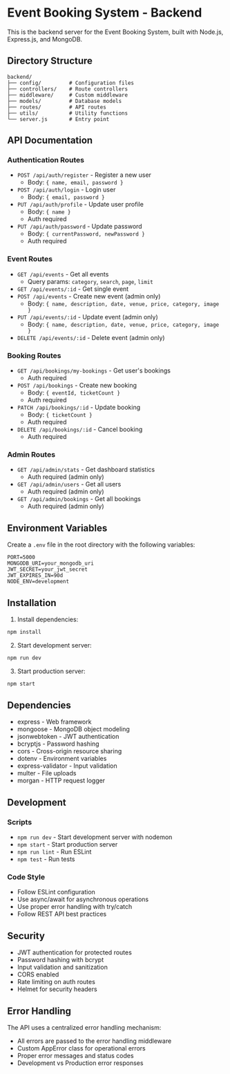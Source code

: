 # Event Booking System - Backend

This is the backend server for the Event Booking System, built with Node.js, Express.js, and MongoDB.

## Directory Structure

```
backend/
├── config/         # Configuration files
├── controllers/    # Route controllers
├── middleware/     # Custom middleware
├── models/         # Database models
├── routes/         # API routes
├── utils/          # Utility functions
└── server.js       # Entry point
```

## API Documentation

### Authentication Routes
- `POST /api/auth/register` - Register a new user
  - Body: `{ name, email, password }`
- `POST /api/auth/login` - Login user
  - Body: `{ email, password }`
- `PUT /api/auth/profile` - Update user profile
  - Body: `{ name }`
  - Auth required
- `PUT /api/auth/password` - Update password
  - Body: `{ currentPassword, newPassword }`
  - Auth required

### Event Routes
- `GET /api/events` - Get all events
  - Query params: `category`, `search`, `page`, `limit`
- `GET /api/events/:id` - Get single event
- `POST /api/events` - Create new event (admin only)
  - Body: `{ name, description, date, venue, price, category, image }`
- `PUT /api/events/:id` - Update event (admin only)
  - Body: `{ name, description, date, venue, price, category, image }`
- `DELETE /api/events/:id` - Delete event (admin only)

### Booking Routes
- `GET /api/bookings/my-bookings` - Get user's bookings
  - Auth required
- `POST /api/bookings` - Create new booking
  - Body: `{ eventId, ticketCount }`
  - Auth required
- `PATCH /api/bookings/:id` - Update booking
  - Body: `{ ticketCount }`
  - Auth required
- `DELETE /api/bookings/:id` - Cancel booking
  - Auth required

### Admin Routes
- `GET /api/admin/stats` - Get dashboard statistics
  - Auth required (admin only)
- `GET /api/admin/users` - Get all users
  - Auth required (admin only)
- `GET /api/admin/bookings` - Get all bookings
  - Auth required (admin only)

## Environment Variables

Create a `.env` file in the root directory with the following variables:

```env
PORT=5000
MONGODB_URI=your_mongodb_uri
JWT_SECRET=your_jwt_secret
JWT_EXPIRES_IN=90d
NODE_ENV=development
```

## Installation

1. Install dependencies:
```bash
npm install
```

2. Start development server:
```bash
npm run dev
```

3. Start production server:
```bash
npm start
```

## Dependencies

- express - Web framework
- mongoose - MongoDB object modeling
- jsonwebtoken - JWT authentication
- bcryptjs - Password hashing
- cors - Cross-origin resource sharing
- dotenv - Environment variables
- express-validator - Input validation
- multer - File uploads
- morgan - HTTP request logger

## Development

### Scripts
- `npm run dev` - Start development server with nodemon
- `npm start` - Start production server
- `npm run lint` - Run ESLint
- `npm test` - Run tests

### Code Style
- Follow ESLint configuration
- Use async/await for asynchronous operations
- Use proper error handling with try/catch
- Follow REST API best practices

## Security

- JWT authentication for protected routes
- Password hashing with bcrypt
- Input validation and sanitization
- CORS enabled
- Rate limiting on auth routes
- Helmet for security headers

## Error Handling

The API uses a centralized error handling mechanism:
- All errors are passed to the error handling middleware
- Custom AppError class for operational errors
- Proper error messages and status codes
- Development vs Production error responses